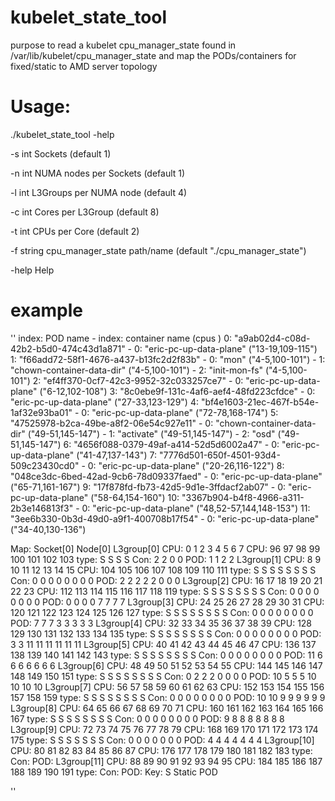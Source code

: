 # kubelet_state_tool

purpose to read a kubelet cpu_manager_state found in /var/lib/kubelet/cpu_manager_state and map the PODs/containers for fixed/static to AMD server topology


# Usage:

./kubelet_state_tool -help

  -s int      Sockets (default 1)  

  -n int      NUMA nodes per Sockets (default 1)

  -l int      L3Groups per NUMA node (default 4)

  -c int      Cores per L3Group (default 8) 
  
  -t int      CPUs per Core (default 2)

  -f string      cpu_manager_state path/name (default "./cpu_manager_state")

  -help       Help

 
 
 # example

 ''
index: POD name
      - index: container name  (cpus )
     0: "a9ab02d4-c08d-42b2-b5d0-474c43d1a871"
     -   0: "eric-pc-up-data-plane"  ("13-19,109-115")
     1: "f66add72-58f1-4676-a437-b13fc2d2f83b"
     -   0: "mon"  ("4-5,100-101")
     -   1: "chown-container-data-dir"  ("4-5,100-101")
     -   2: "init-mon-fs"  ("4-5,100-101")
     2: "ef4ff370-0cf7-42c3-9952-32c033257ce7"
     -   0: "eric-pc-up-data-plane"  ("6-12,102-108")
     3: "8c0ebe9f-131c-4af6-aef4-48fd223cfdce"
     -   0: "eric-pc-up-data-plane"  ("27-33,123-129")
     4: "bf4e1603-21ec-467f-b54e-1af32e93ba01"
     -   0: "eric-pc-up-data-plane"  ("72-78,168-174")
     5: "47525978-b2ca-49be-a8f2-06e54c927e11"
     -   0: "chown-container-data-dir"  ("49-51,145-147")
     -   1: "activate"  ("49-51,145-147")
     -   2: "osd"  ("49-51,145-147")
     6: "4656f088-0379-49af-a414-52d5d6002a47"
     -   0: "eric-pc-up-data-plane"  ("41-47,137-143")
     7: "7776d501-650f-4501-93d4-509c23430cd0"
     -   0: "eric-pc-up-data-plane"  ("20-26,116-122")
     8: "048ce3dc-6bed-42ad-9cb6-78d09337faed"
     -   0: "eric-pc-up-data-plane"  ("65-71,161-167")
     9: "17f878fd-fb73-42d5-9d1e-3ffdacf2ab07"
     -   0: "eric-pc-up-data-plane"  ("58-64,154-160")
    10: "3367b904-b4f8-4966-a311-2b3e146813f3"
     -   0: "eric-pc-up-data-plane"  ("48,52-57,144,148-153")
    11: "3ee6b330-0b3d-49d0-a9f1-400708b17f54"
     -   0: "eric-pc-up-data-plane"  ("34-40,130-136")

Map:
Socket[0]
Node[0]
L3group[0]
    CPU:    0   1   2   3   4   5   6   7
    CPU:   96  97  98  99 100 101 102 103
    type:                   S   S   S   S
    Con:                    2   2   0   0
    POD:                    1   1   2   2
L3group[1]
    CPU:    8   9  10  11  12  13  14  15
    CPU:  104 105 106 107 108 109 110 111
    type:   S   S   S   S   S   S   S   S
    Con:    0   0   0   0   0   0   0   0
    POD:    2   2   2   2   2   0   0   0
L3group[2]
    CPU:   16  17  18  19  20  21  22  23
    CPU:  112 113 114 115 116 117 118 119
    type:   S   S   S   S   S   S   S   S
    Con:    0   0   0   0   0   0   0   0
    POD:    0   0   0   0   7   7   7   7
L3group[3]
    CPU:   24  25  26  27  28  29  30  31
    CPU:  120 121 122 123 124 125 126 127
    type:   S   S   S   S   S   S   S   S
    Con:    0   0   0   0   0   0   0   0
    POD:    7   7   7   3   3   3   3   3
L3group[4]
    CPU:   32  33  34  35  36  37  38  39
    CPU:  128 129 130 131 132 133 134 135
    type:   S   S   S   S   S   S   S   S
    Con:    0   0   0   0   0   0   0   0
    POD:    3   3  11  11  11  11  11  11
L3group[5]
    CPU:   40  41  42  43  44  45  46  47
    CPU:  136 137 138 139 140 141 142 143
    type:   S   S   S   S   S   S   S   S
    Con:    0   0   0   0   0   0   0   0
    POD:   11   6   6   6   6   6   6   6
L3group[6]
    CPU:   48  49  50  51  52  53  54  55
    CPU:  144 145 146 147 148 149 150 151
    type:   S   S   S   S   S   S   S   S
    Con:    0   2   2   2   0   0   0   0
    POD:   10   5   5   5  10  10  10  10
L3group[7]
    CPU:   56  57  58  59  60  61  62  63
    CPU:  152 153 154 155 156 157 158 159
    type:   S   S   S   S   S   S   S   S
    Con:    0   0   0   0   0   0   0   0
    POD:   10  10   9   9   9   9   9   9
L3group[8]
    CPU:   64  65  66  67  68  69  70  71
    CPU:  160 161 162 163 164 165 166 167
    type:   S   S   S   S   S   S   S   S
    Con:    0   0   0   0   0   0   0   0
    POD:    9   8   8   8   8   8   8   8
L3group[9]
    CPU:   72  73  74  75  76  77  78  79
    CPU:  168 169 170 171 172 173 174 175
    type:   S   S   S   S   S   S   S
    Con:    0   0   0   0   0   0   0
    POD:    4   4   4   4   4   4   4
L3group[10]
    CPU:   80  81  82  83  84  85  86  87
    CPU:  176 177 178 179 180 181 182 183
    type:
    Con:
    POD:
L3group[11]
    CPU:   88  89  90  91  92  93  94  95
    CPU:  184 185 186 187 188 189 190 191
    type:
    Con:
    POD:
Key:
 S Static POD


 ''
